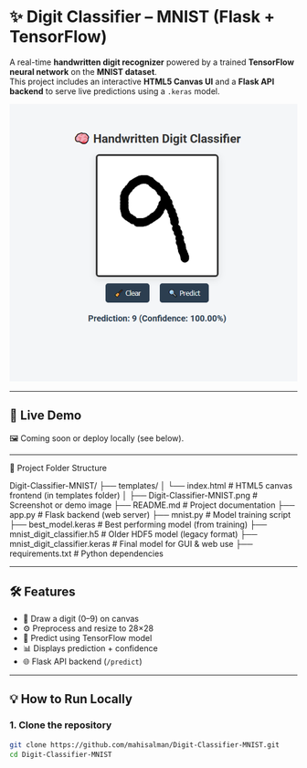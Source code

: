 # ✨ Digit Classifier – MNIST (Flask + TensorFlow)

A real-time **handwritten digit recognizer** powered by a trained **TensorFlow neural network** on the **MNIST dataset**.  
This project includes an interactive **HTML5 Canvas UI** and a **Flask API backend** to serve live predictions using a `.keras` model.

![Screenshot](https://github.com/mahisalman/Digit-Classifier-MNIST/blob/main/Digit-Classifier-MNIST.png)

---

## 🚀 Live Demo

🖼️ Coming soon or deploy locally (see below).

---

📁 Project Folder Structure

Digit-Classifier-MNIST/
├── templates/
│   └── index.html             # HTML5 canvas frontend (in templates folder)
│
├── Digit-Classifier-MNIST.png # Screenshot or demo image
├── README.md                  # Project documentation
├── app.py                     # Flask backend (web server)
├── mnist.py                   # Model training script
├── best_model.keras           # Best performing model (from training)
├── mnist_digit_classifier.h5  # Older HDF5 model (legacy format)
├── mnist_digit_classifier.keras # Final model for GUI & web use
├── requirements.txt           # Python dependencies



---

## 🛠️ Features

- 🎨 Draw a digit (0–9) on canvas
- ⚙️ Preprocess and resize to 28×28
- 🧠 Predict using TensorFlow model
- 📊 Displays prediction + confidence
- 🌐 Flask API backend (`/predict`)

---

## 💡 How to Run Locally

### 1. Clone the repository

```bash
git clone https://github.com/mahisalman/Digit-Classifier-MNIST.git
cd Digit-Classifier-MNIST

